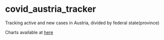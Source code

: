 # covid_austria_tracker
Tracking active and new cases in Austria, divided by federal state(province)

Charts available at [here](https://carlosyanezs.shinyapps.io/Covid_Tracker_AT/)

